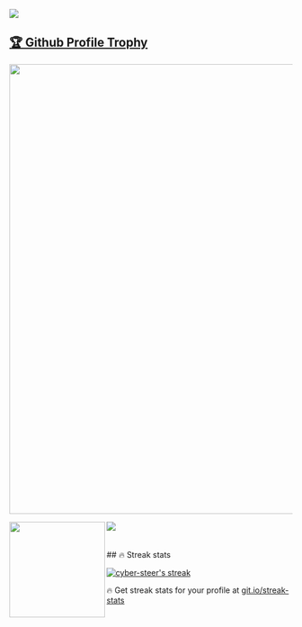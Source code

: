 <a href="https://hits.seeyoufarm.com"><img src="https://hits.seeyoufarm.com/api/count/incr/badge.svg?url=https%3A%2F%2Fgithub.com%2Fcyber-steer&count_bg=%2379C83D&title_bg=%23555555&icon=github.svg&icon_color=%23E7E7E7&title=hits&edge_flat=false"/></a> <br>
<a href="https://github.com/cyber-steer/github-profile-trophy"><h2>🏆 Github Profile Trophy</h2></a>
<a href="https://github.com/cyber-steer/github-profile-trophy">
  <img width=800 src="https://github-profile-trophy.vercel.app/?username=cyber-steer&column=8&theme=gruvbox&no-frame=true"/>
</a>
<br>
<div>
  <img height="170" align="left" src="https://github-readme-stats.vercel.app/api?username=cyber-steer&count_private=true&include_all_commits=true" />
  <img src="https://github-readme-stats.vercel.app/api/top-langs/?username=cyber-steer&layout=compact" />
</div><br><br>
## 🔥 Streak stats

<!-- GitHub Readme Streak Stats - https://github.com/cyber-steer/github-readme-streak-stats -->
<p>
  <a href="https://github.com/cyber-steer/github-readme-streak-stats">
    <img title="🔥 Get streak stats for your profile at git.io/streak-stats" alt="cyber-steer's streak" src="https://streak-stats.demolab.com/?user=cyber-steer&theme=monokai-metallian&hide_border=true"/>
  </a>
  <p>🔥 Get streak stats for your profile at <a href="https://git.io/streak-stats">git.io/streak-stats</a></p>
</p>
